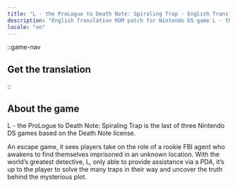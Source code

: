 ```yaml
---
title: "L - the ProLogue to Death Note: Spiraling Trap - English Translation (Nintendo DS) (Rasen Trap)"
description: "English Translation ROM patch for Nintendo DS game L - the ProLogue to Death Note: Spiraling Trap (Rasen Trap)"
locale: "en"
---
```


::game-nav
## Get the translation
::

## About the game
L - the ProLogue to Death Note: Spiraling Trap is the last of three Nintendo DS games based on the Death Note license.

An escape game, it sees players take on the role of a rookie FBI agent who awakens to find themselves imprisoned in an unknown location. With the world’s greatest detective, L, only able to provide assistance via a PDA, it’s up to the player to solve the many traps in their way and uncover the truth behind the mysterious plot.
